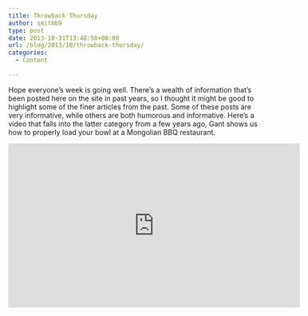 ```yaml
---
title: Throwback Thursday
author: smithb9
type: post
date: 2013-10-31T13:48:58+00:00
url: /blog/2013/10/throwback-thursday/
categories:
  - Content

---
```

Hope everyone&#8217;s week is going well. There&#8217;s a wealth of information that&#8217;s been posted here on the site in past years, so I thought it might be good to highlight some of the finer articles from the past. Some of these posts are very informative, while others are both humorous and informative. Here&#8217;s a video that falls into the latter category from a few years ago, Gant shows us how to properly load your bowl at a Mongolian BBQ restaurant.

<span class="embed-youtube" style="text-align:center; display: block;"><iframe class='youtube-player' type='text/html' width='584' height='329' src='https://www.youtube.com/embed/zVifgJAV6KU?version=3&#038;rel=1&#038;fs=1&#038;autohide=2&#038;showsearch=0&#038;showinfo=1&#038;iv_load_policy=1&#038;wmode=transparent' allowfullscreen='true' style='border:0;'></iframe></span>

&nbsp;